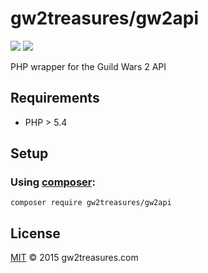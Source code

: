 # gw2treasures/gw2api

![](https://img.shields.io/packagist/v/gw2treasures/gw2api.svg?style=flat-square) ![](https://img.shields.io/packagist/l/gw2treasures/gw2api.svg?style=flat-square)

PHP wrapper for the Guild Wars 2 API

## Requirements

 - PHP > 5.4

## Setup

### Using [composer](https://getcomposer.org):

```
composer require gw2treasures/gw2api
```

## License

[MIT](LICENSE) © 2015 gw2treasures.com
